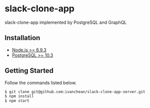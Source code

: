 # slack-clone-app

slack-clone-app implemented by PostgreSQL and GraphQL

## Installation
- [Node.js >= 8.9.3](https://nodejs.org/en/)
- [PostgreSQL >= 10.3](https://www.postgresql.org/)

## Getting Started
Follow the commands listed below.

```bash
$ git clone git@github.com:ivanchean/slack-clone-app-server.git
$ npm install
$ npm start 
```
